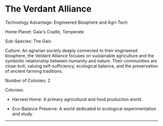 # The Verdant Alliance

Technology Advantage: Engineered Biosphere and Agri-Tech

Home Planet: Gaia's Cradle, Temperate

Sub-Species: The Gais

Culture: An agrarian society deeply connected to their engineered biosphere, the Verdant Alliance focuses on sustainable agriculture and the symbiotic relationship between humanity and nature. Their communities are close-knit, valuing self-sufficiency, ecological balance, and the preservation of ancient farming traditions.

Number of Colonies: 2

Colonies:

- Harvest Home: A primary agricultural and food production world.
    
- Eco-Balance Preserve: A world dedicated to ecological experimentation and study.
    

---